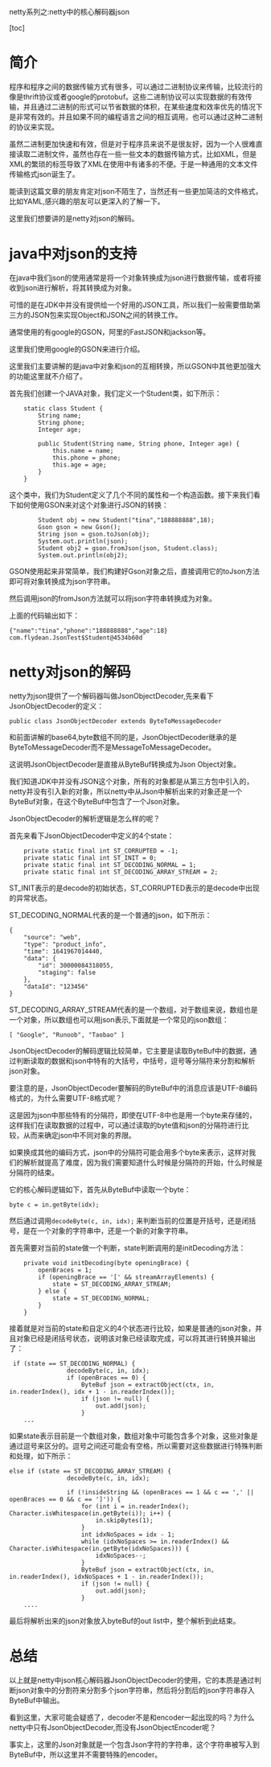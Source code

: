 netty系列之:netty中的核心解码器json

[toc]

# 简介

程序和程序之间的数据传输方式有很多，可以通过二进制协议来传输，比较流行的像是thrift协议或者google的protobuf。这些二进制协议可以实现数据的有效传输，并且通过二进制的形式可以节省数据的体积，在某些速度和效率优先的情况下是非常有效的。并且如果不同的编程语言之间的相互调用，也可以通过这种二进制的协议来实现。

虽然二进制更加快速和有效，但是对于程序员来说不是很友好，因为一个人很难直接读取二进制文件，虽然也存在一些一些文本的数据传输方式，比如XML，但是XML的繁琐的标签导致了XML在使用中有诸多的不便。于是一种通用的文本文件传输格式json诞生了。

能读到这篇文章的朋友肯定对json不陌生了，当然还有一些更加简洁的文件格式，比如YAML,感兴趣的朋友可以更深入的了解一下。

这里我们想要讲的是netty对json的解码。

# java中对json的支持

在java中我们json的使用通常是将一个对象转换成为json进行数据传输，或者将接收到json进行解析，将其转换成为对象。

可惜的是在JDK中并没有提供给一个好用的JSON工具，所以我们一般需要借助第三方的JSON包来实现Object和JSON之间的转换工作。

通常使用的有google的GSON，阿里的FastJSON和jackson等。

这里我们使用google的GSON来进行介绍。

这里我们主要讲解的是java中对象和json的互相转换，所以GSON中其他更加强大的功能这里就不介绍了。

首先我们创建一个JAVA对象，我们定义一个Student类，如下所示：

```
    static class Student {
        String name;
        String phone;
        Integer age;

        public Student(String name, String phone, Integer age) {
            this.name = name;
            this.phone = phone;
            this.age = age;
        }
    }
```

这个类中，我们为Student定义了几个不同的属性和一个构造函数。接下来我们看下如何使用GSON来对这个对象进行JSON的转换：

```
        Student obj = new Student("tina","188888888",18);
        Gson gson = new Gson();
        String json = gson.toJson(obj);
        System.out.println(json);
        Student obj2 = gson.fromJson(json, Student.class);
        System.out.println(obj2);
```

GSON使用起来非常简单，我们构建好Gson对象之后，直接调用它的toJson方法即可将对象转换成为json字符串。

然后调用json的fromJson方法就可以将json字符串转换成为对象。

上面的代码输出如下：

```
{"name":"tina","phone":"188888888","age":18}
com.flydean.JsonTest$Student@4534b60d
```

# netty对json的解码

netty为json提供了一个解码器叫做JsonObjectDecoder,先来看下JsonObjectDecoder的定义：

```
public class JsonObjectDecoder extends ByteToMessageDecoder
```

和前面讲解的base64,byte数组不同的是，JsonObjectDecoder继承的是ByteToMessageDecoder而不是MessageToMessageDecoder。

这说明JsonObjectDecoder是直接从ByteBuf转换成为Json Object对象。

我们知道JDK中并没有JSON这个对象，所有的对象都是从第三方包中引入的，netty并没有引入新的对象，所以netty中从Json中解析出来的对象还是一个ByteBuf对象，在这个ByteBuf中包含了一个Json对象。

JsonObjectDecoder的解析逻辑是怎么样的呢？

首先来看下JsonObjectDecoder中定义的4个state：

```
    private static final int ST_CORRUPTED = -1;
    private static final int ST_INIT = 0;
    private static final int ST_DECODING_NORMAL = 1;
    private static final int ST_DECODING_ARRAY_STREAM = 2;
```

ST_INIT表示的是decode的初始状态，ST_CORRUPTED表示的是decode中出现的异常状态。

ST_DECODING_NORMAL代表的是一个普通的json，如下所示：

```
{
	"source": "web",
	"type": "product_info",
	"time": 1641967014440,
	"data": {
		"id": 30000084318055,
		"staging": false
	},
	"dataId": "123456"
}
```

ST_DECODING_ARRAY_STREAM代表的是一个数组，对于数组来说，数组也是一个对象，所以数组也可以用json表示,下面就是一个常见的json数组：

```
[ "Google", "Runoob", "Taobao" ]
```

JsonObjectDecoder的解码逻辑比较简单，它主要是读取ByteBuf中的数据，通过判断读取的数据和json中特有的大括号，中括号，逗号等分隔符来分割和解析json对象。

要注意的是，JsonObjectDecoder要解码的ByteBuf中的消息应该是UTF-8编码格式的，为什么需要UTF-8格式呢？

这是因为json中那些特有的分隔符，即使在UTF-8中也是用一个byte来存储的，这样我们在读取数据的过程中，可以通过读取的byte值和json的分隔符进行比较，从而来确定json中不同对象的界限。

如果换成其他的编码方式，json中的分隔符可能会用多个byte来表示，这样对我们的解析就提高了难度，因为我们需要知道什么时候是分隔符的开始，什么时候是分隔符的结束。

它的核心解码逻辑如下，首先从ByteBuf中读取一个byte：

```
byte c = in.getByte(idx);
```

然后通过调用`decodeByte(c, in, idx);` 来判断当前的位置是开括号，还是闭括号，是在一个对象的字符串中，还是一个新的对象字符串。

首先需要对当前的state做一个判断，state判断调用的是initDecoding方法：

```
    private void initDecoding(byte openingBrace) {
        openBraces = 1;
        if (openingBrace == '[' && streamArrayElements) {
            state = ST_DECODING_ARRAY_STREAM;
        } else {
            state = ST_DECODING_NORMAL;
        }
    }
```

接着就是对当前的state和自定义的4个状态进行比较，如果是普通的json对象，并且对象已经是闭括号状态，说明该对象已经读取完成，可以将其进行转换并输出了：

```
 if (state == ST_DECODING_NORMAL) {
                decodeByte(c, in, idx);
                if (openBraces == 0) {
                    ByteBuf json = extractObject(ctx, in, in.readerIndex(), idx + 1 - in.readerIndex());
                    if (json != null) {
                        out.add(json);
                    }
    ...
```

如果state表示目前是一个数组对象，数组对象中可能包含多个对象，这些对象是通过逗号来区分的。逗号之间还可能会有空格，所以需要对这些数据进行特殊判断和处理，如下所示：

```
else if (state == ST_DECODING_ARRAY_STREAM) {
                decodeByte(c, in, idx);

                if (!insideString && (openBraces == 1 && c == ',' || openBraces == 0 && c == ']')) {
                    for (int i = in.readerIndex(); Character.isWhitespace(in.getByte(i)); i++) {
                        in.skipBytes(1);
                    }
                    int idxNoSpaces = idx - 1;
                    while (idxNoSpaces >= in.readerIndex() && Character.isWhitespace(in.getByte(idxNoSpaces))) {
                        idxNoSpaces--;
                    }
                    ByteBuf json = extractObject(ctx, in, in.readerIndex(), idxNoSpaces + 1 - in.readerIndex());
                    if (json != null) {
                        out.add(json);
                    }
    ....
```

最后将解析出来的json对象放入byteBuf的out list中，整个解析到此结束。

# 总结

以上就是netty中json核心解码器JsonObjectDecoder的使用，它的本质是通过判断json对象中的分割符来分割多个json字符串，然后将分割后的json字符串存入ByteBuf中输出。

看到这里，大家可能会疑惑了，decoder不是和encoder一起出现的吗？为什么netty中只有JsonObjectDecoder,而没有JsonObjectEncoder呢？

事实上，这里的Json对象就是一个包含Json字符的字符串，这个字符串被写入到ByteBuf中，所以这里并不需要特殊的encoder。




















